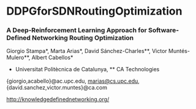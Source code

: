 # DDPGforSDNRoutingOptimization

### A Deep-Reinforcement Learning Approach for Software-Defined Networking Routing Optimization
Giorgio Stampa*, Marta Arias*, David Sánchez-Charles**, Victor Muntés-Mulero**,
Albert Cabellos*
* Universitat Politècnica de Catalunya, ** CA Technologies

{giorgio,acabello}@ac.upc.edu, marias@cs.upc.edu, {david.sanchez,victor.muntes}@ca.com

http://knowledgedefinednetworking.org/
